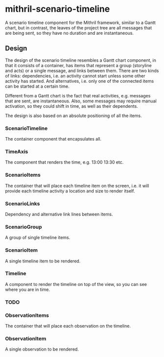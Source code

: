 # mithril-scenario-timeline

A scenario timeline component for the Mithril framework, similar to a Gantt chart, but in contrast, the leaves of the project tree are all messages that are being sent, so they have no duration and are instantaneous.

## Design

The design of the scenario timeline resembles a Gantt chart component, in that it consists of a container, has items that represent a group (storyline and acts) or a single message, and links between them. There are two kinds of links: dependencies, i.e. an activity cannot start unless some other activity has started. And alternatives, i.e. only one of the connected items can be started at a certain time.

Different from a Gantt chart is the fact that real activities, e.g. messages that are sent, are instantaneous. Also, some messages may require manual activation, so they could shift in time, as well as their dependents.

The design is also based on an absolute positioning of all the items.

### ScenarioTimeline

The container component that encapsulates all.

### TimeAxis

The component that renders the time, e.g. 13:00 13:30 etc.

### ScenarioItems

The container that will place each timeline item on the screen, i.e. it will provide each timeline activity a location and size to render itself.

### ScenarioLinks

Dependency and alternative link lines between items.

### ScenarioGroup

A group of single timeline items.

### ScenarioItem

A single timeline item to be rendered.

### Timeline

A component to render the timeline on top of the view, so you can see where you are in time.

### TODO

### ObservationItems

The container that will place each observation on the timeline.

### ObservationItem

A single observation to be rendered.